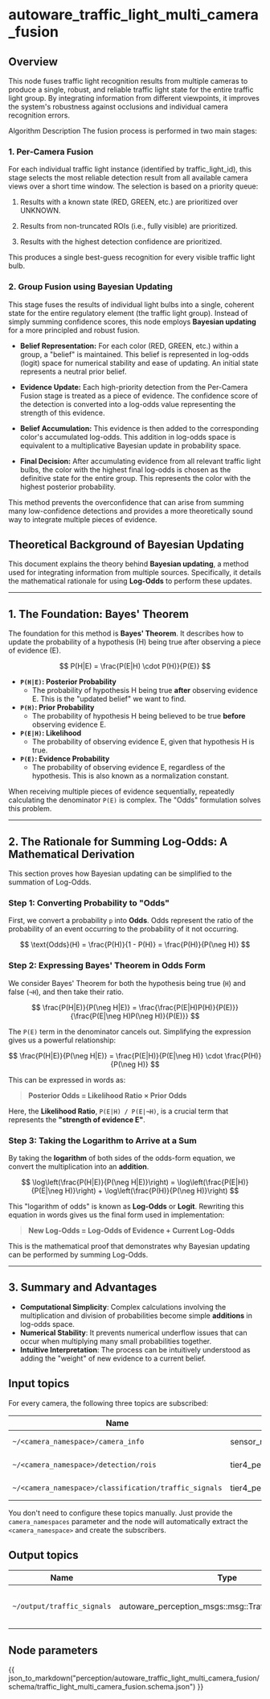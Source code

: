 # autoware_traffic_light_multi_camera_fusion

## Overview
This node fuses traffic light recognition results from multiple cameras to produce a single, robust, and reliable traffic light state for the entire traffic light group. By integrating information from different viewpoints, it improves the system's robustness against occlusions and individual camera recognition errors.

Algorithm Description
The fusion process is performed in two main stages:

### 1. Per-Camera Fusion
For each individual traffic light instance (identified by traffic_light_id), this stage selects the most reliable detection result from all available camera views over a short time window. The selection is based on a priority queue:

1. Results with a known state (RED, GREEN, etc.) are prioritized over UNKNOWN.

2. Results from non-truncated ROIs (i.e., fully visible) are prioritized.

3. Results with the highest detection confidence are prioritized.

This produces a single best-guess recognition for every visible traffic light bulb.

### 2. Group Fusion using Bayesian Updating
This stage fuses the results of individual light bulbs into a single, coherent state for the entire regulatory element (the traffic light group). Instead of simply summing confidence scores, this node employs **Bayesian updating** for a more principled and robust fusion.

- **Belief Representation:** For each color (RED, GREEN, etc.) within a group, a "belief" is maintained. This belief is represented in log-odds (logit) space for numerical stability and ease of updating. An initial state represents a neutral prior belief.

- **Evidence Update:** Each high-priority detection from the Per-Camera Fusion stage is treated as a piece of evidence. The confidence score of the detection is converted into a log-odds value representing the strength of this evidence.

- **Belief Accumulation:** This evidence is then added to the corresponding color's accumulated log-odds. This addition in log-odds space is equivalent to a multiplicative Bayesian update in probability space.

- **Final Decision:** After accumulating evidence from all relevant traffic light bulbs, the color with the highest final log-odds is chosen as the definitive state for the entire group. This represents the color with the highest posterior probability.

This method prevents the overconfidence that can arise from summing many low-confidence detections and provides a more theoretically sound way to integrate multiple pieces of evidence.

## Theoretical Background of Bayesian Updating

This document explains the theory behind **Bayesian updating**, a method used for integrating information from multiple sources. Specifically, it details the mathematical rationale for using **Log-Odds** to perform these updates.

---

## 1. The Foundation: Bayes' Theorem

The foundation for this method is **Bayes' Theorem**. It describes how to update the probability of a hypothesis (H) being true after observing a piece of evidence (E).

$$
P(H|E) = \frac{P(E|H) \cdot P(H)}{P(E)}
$$

-   **`P(H|E)`: Posterior Probability**
    -   The probability of hypothesis H being true **after** observing evidence E. This is the "updated belief" we want to find.
-   **`P(H)`: Prior Probability**
    -   The probability of hypothesis H being believed to be true **before** observing evidence E.
-   **`P(E|H)`: Likelihood**
    -   The probability of observing evidence E, given that hypothesis H is true.
-   **`P(E)`: Evidence Probability**
    -   The probability of observing evidence E, regardless of the hypothesis. This is also known as a normalization constant.

When receiving multiple pieces of evidence sequentially, repeatedly calculating the denominator `P(E)` is complex. The "Odds" formulation solves this problem.

---

## 2. The Rationale for Summing Log-Odds: A Mathematical Derivation

This section proves how Bayesian updating can be simplified to the summation of Log-Odds.

### Step 1: Converting Probability to "Odds"

First, we convert a probability `p` into **Odds**. Odds represent the ratio of the probability of an event occurring to the probability of it not occurring.

$$
\text{Odds}(H) = \frac{P(H)}{1 - P(H)} = \frac{P(H)}{P(\neg H)}
$$

### Step 2: Expressing Bayes' Theorem in Odds Form

We consider Bayes' Theorem for both the hypothesis being true (`H`) and false (`¬H`), and then take their ratio.

$$
\frac{P(H|E)}{P(\neg H|E)} = \frac{\frac{P(E|H)P(H)}{P(E)}}{\frac{P(E|\neg H)P(\neg H)}{P(E)}}
$$

The `P(E)` term in the denominator cancels out. Simplifying the expression gives us a powerful relationship:

$$
\frac{P(H|E)}{P(\neg H|E)} = \frac{P(E|H)}{P(E|\neg H)} \cdot \frac{P(H)}{P(\neg H)}
$$

This can be expressed in words as:

> **Posterior Odds = Likelihood Ratio × Prior Odds**

Here, the **Likelihood Ratio**, `P(E|H) / P(E|¬H)`, is a crucial term that represents the **"strength of evidence E"**.

### Step 3: Taking the Logarithm to Arrive at a Sum

By taking the **logarithm** of both sides of the odds-form equation, we convert the multiplication into an **addition**.

$$
\log\left(\frac{P(H|E)}{P(\neg H|E)}\right) = \log\left(\frac{P(E|H)}{P(E|\neg H)}\right) + \log\left(\frac{P(H)}{P(\neg H)}\right)
$$

This "logarithm of odds" is known as **Log-Odds** or **Logit**. Rewriting this equation in words gives us the final form used in implementation:

> **New Log-Odds = Log-Odds of Evidence + Current Log-Odds**

This is the mathematical proof that demonstrates why Bayesian updating can be performed by summing Log-Odds.

---

## 3. Summary and Advantages

-   **Computational Simplicity**: Complex calculations involving the multiplication and division of probabilities become simple **additions** in log-odds space.
-   **Numerical Stability**: It prevents numerical underflow issues that can occur when multiplying many small probabilities together.
-   **Intuitive Interpretation**: The process can be intuitively understood as adding the "weight" of new evidence to a current belief.

## Input topics

For every camera, the following three topics are subscribed:

| Name                                                  | Type                                             | Description                           |
| ----------------------------------------------------- | ------------------------------------------------ | ------------------------------------- |
| `~/<camera_namespace>/camera_info`                    | sensor_msgs::msg::CameraInfo                     | camera info from map_based_detector   |
| `~/<camera_namespace>/detection/rois`                 | tier4_perception_msgs::msg::TrafficLightRoiArray | detection roi from fine_detector      |
| `~/<camera_namespace>/classification/traffic_signals` | tier4_perception_msgs::msg::TrafficLightArray    | classification result from classifier |

You don't need to configure these topics manually. Just provide the `camera_namespaces` parameter and the node will automatically extract the `<camera_namespace>` and create the subscribers.

## Output topics

| Name                       | Type                                                  | Description                        |
| -------------------------- | ----------------------------------------------------- | ---------------------------------- |
| `~/output/traffic_signals` | autoware_perception_msgs::msg::TrafficLightGroupArray | traffic light signal fusion result |

## Node parameters

{{ json_to_markdown("perception/autoware_traffic_light_multi_camera_fusion/schema/traffic_light_multi_camera_fusion.schema.json") }}
